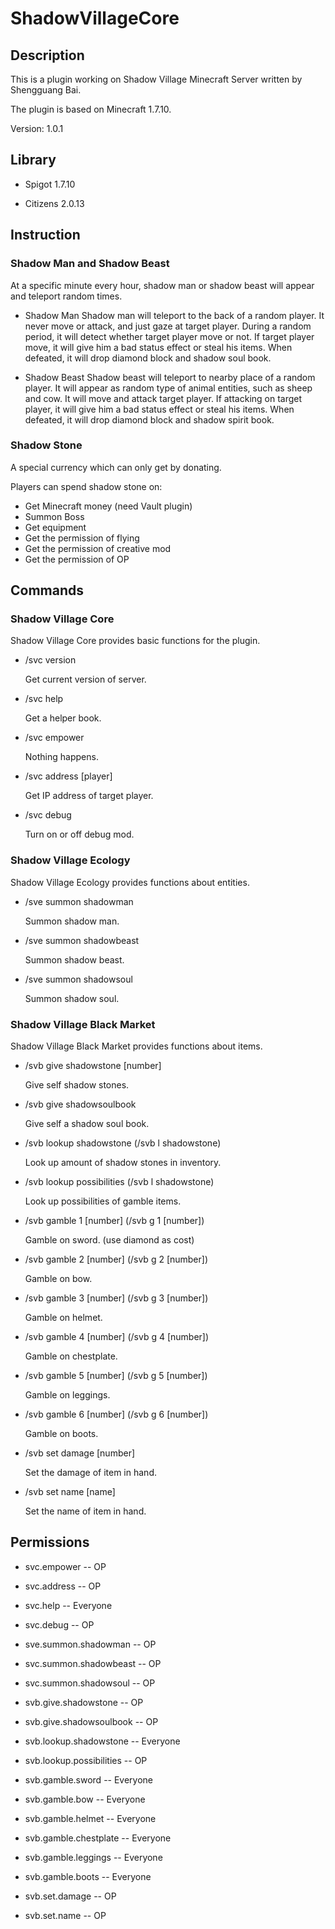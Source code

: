 # ShadowVillageCore

## Description

This is a plugin working on Shadow Village Minecraft Server written by Shengguang Bai.

The plugin is based on Minecraft 1.7.10.

Version: 1.0.1

## Library

* Spigot 1.7.10

* Citizens 2.0.13

## Instruction

### Shadow Man and Shadow Beast

At a specific minute every hour, shadow man or shadow beast will appear and teleport random times. 

* Shadow Man
Shadow man will teleport to the back of a random player. It never move or attack, and just gaze at target player.
During a random period, it will detect whether target player move or not. If target player move, it will give him a bad status effect or steal his items. When defeated, it will drop diamond block and shadow soul book.

* Shadow Beast
Shadow beast will teleport to nearby place of a random player. It will appear as random type of animal entities, such as sheep and cow. It will move and attack target player. If attacking on target player, it will give him a bad status effect or steal his items. When defeated, it will drop diamond block and shadow spirit book.

### Shadow Stone

A special currency which can only get by donating.

Players can spend shadow stone on:

* Get Minecraft money (need Vault plugin)
* Summon Boss
* Get equipment
* Get the permission of flying
* Get the permission of creative mod
* Get the permission of OP

## Commands

### Shadow Village Core

Shadow Village Core provides basic functions for the plugin. 

* /svc version

  Get current version of server.

* /svc help

  Get a helper book.

* /svc empower

  Nothing happens.

* /svc address [player]

  Get IP address of target player.
  
* /svc debug

  Turn on or off debug mod.

### Shadow Village Ecology
Shadow Village Ecology provides functions about entities.

* /sve summon shadowman

  Summon shadow man.

* /sve summon shadowbeast

  Summon shadow beast.
  
* /sve summon shadowsoul

  Summon shadow soul.

### Shadow Village Black Market
Shadow Village Black Market provides functions about items.

* /svb give shadowstone [number]

  Give self shadow stones.
  
* /svb give shadowsoulbook

  Give self a shadow soul book.

* /svb lookup shadowstone (/svb l shadowstone)

  Look up amount of shadow stones in inventory.
  
* /svb lookup possibilities (/svb l shadowstone)

  Look up possibilities of gamble items.

* /svb gamble 1 [number] (/svb g 1 [number])

  Gamble on sword. (use diamond as cost)

* /svb gamble 2 [number] (/svb g 2 [number])

  Gamble on bow.
  
* /svb gamble 3 [number] (/svb g 3 [number])

  Gamble on helmet.

* /svb gamble 4 [number] (/svb g 4 [number])

  Gamble on chestplate.

* /svb gamble 5 [number] (/svb g 5 [number])

  Gamble on leggings.

* /svb gamble 6 [number] (/svb g 6 [number])

  Gamble on boots.

* /svb set damage [number]

  Set the damage of item in hand.
  
* /svb set name [name]

  Set the name of item in hand.

## Permissions

* svc.empower -- OP

* svc.address -- OP

* svc.help -- Everyone

* svc.debug -- OP

* sve.summon.shadowman -- OP

* svc.summon.shadowbeast -- OP

* svc.summon.shadowsoul -- OP

* svb.give.shadowstone -- OP

* svb.give.shadowsoulbook -- OP

* svb.lookup.shadowstone -- Everyone

* svb.lookup.possibilities -- OP

* svb.gamble.sword -- Everyone

* svb.gamble.bow -- Everyone

* svb.gamble.helmet -- Everyone

* svb.gamble.chestplate -- Everyone

* svb.gamble.leggings -- Everyone

* svb.gamble.boots -- Everyone

* svb.set.damage -- OP

* svb.set.name -- OP
